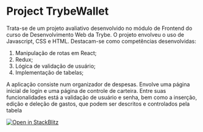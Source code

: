 <h1>Project TrybeWallet</h1>
<p>Trata-se de um projeto avaliativo desenvolvido no módulo de Frontend do curso de Desenvolvimento Web da Trybe. O projeto envolveu o uso de Javascript, CSS e HTML. Destacam-se como competências desenvolvidas: </p>
<ol>
  <li>Manipulação de rotas em React;</li>
  <li>Redux;</li>
  <li>Lógica de validação de usuário;</li>
  <li>Implementação de tabelas;</li>
</ol>
<p>A aplicação consiste num organizador de despesas. Envolve uma página inicial de login e uma página de controle de carteira. Entre suas funcionalidades está a validação de usuário e senha, bem como a inserção, edição e deleção de gastos, que podem ser descritos e controlados pela tabela</p>

[![Open in StackBlitz](https://developer.stackblitz.com/img/open_in_stackblitz.svg)](https://stackblitz.com/github/SamuelRocha91/project-trybewallet)
